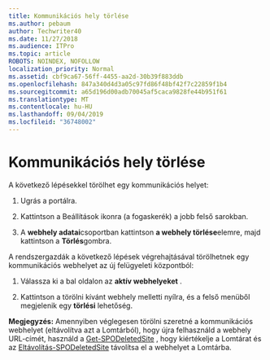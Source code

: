 ```yaml
---
title: Kommunikációs hely törlése
ms.author: pebaum
author: Techwriter40
ms.date: 11/27/2018
ms.audience: ITPro
ms.topic: article
ROBOTS: NOINDEX, NOFOLLOW
localization_priority: Normal
ms.assetid: cbf9ca67-56ff-4455-aa2d-30b39f883ddb
ms.openlocfilehash: 847a340d4d3a05c97fd86f48bf42f7c22859f1b4
ms.sourcegitcommit: a65d196d00adb70045af5caca9828fe44b951f61
ms.translationtype: MT
ms.contentlocale: hu-HU
ms.lasthandoff: 09/04/2019
ms.locfileid: "36748002"
---
```

# <a name="delete-a-communication-site"></a>Kommunikációs hely törlése

A következő lépésekkel törölhet egy kommunikációs helyet: 
  
1. Ugrás a portálra. 
  
2. Kattintson a Beállítások ikonra (a fogaskerék) a jobb felső sarokban. 
  
3. A **webhely adatai**csoportban kattintson **a webhely törlése**elemre, majd kattintson a **Törlés**gombra. 
  
A rendszergazdák a következő lépések végrehajtásával törölhetnek egy kommunikációs webhelyet az új felügyeleti központból: 
  
1. Válassza ki a bal oldalon az **aktív webhelyeket** . 
  
2. Kattintson a törölni kívánt webhely melletti nyílra, és a felső menüből megjelenik egy **törlési** lehetőség. 
  
 **Megjegyzés:** Amennyiben véglegesen törölni szeretné a kommunikációs webhelyet (eltávolítva azt a Lomtárból), hogy újra felhasználd a webhely URL-címét, használd a [Get-SPODeletedSite](https://aka.ms/Get-SPODeletedSite) , hogy kiértékelje a Lomtárat és az [Eltávolítás-SPODeletedSite](https://aka.ms/Remove-SPODeletedSite) távolítsa el a webhelyet a Lomtárba. 
  

